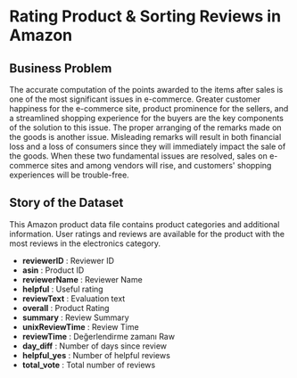 # Rating Product & Sorting Reviews in Amazon
## Business Problem
The accurate computation of the points awarded to the items after sales is one of the most significant issues in e-commerce. Greater customer happiness for the e-commerce site, product prominence for the sellers, and a streamlined shopping experience for the buyers are the key components of the solution to this issue. The proper arranging of the remarks made on the goods is another issue. Misleading remarks will result in both financial loss and a loss of consumers since they will immediately impact the sale of the goods. When these two fundamental issues are resolved, sales on e-commerce sites and among vendors will rise, and customers' shopping experiences will be trouble-free.
## Story of the Dataset
This Amazon product data file contains product categories and additional information. User ratings and reviews are available for the product with the most reviews in the electronics category.
- __reviewerID__ : Reviewer ID
- __asin__ : Product ID
- __reviewerName__ : Reviewer Name
- __helpful__ :  Useful rating
- __reviewText__ : Evaluation text
- __overall__ : Product Rating
- __summary__ : Review Summary
- __unixReviewTime__ : Review Time
- __reviewTime__ : Değerlendirme zamanı Raw
- __day_diff__ : Number of days since review
- __helpful_yes__ : Number of helpful reviews
- __total_vote__ : Total number of reviews
